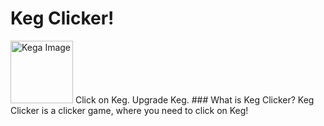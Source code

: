 # Keg Clicker!
<img src="https://pet-eu.com/wp-content/uploads/2020/05/keg.png" alt="Kega Image" width="100"/>
Click on Keg. Upgrade Keg.
### What is Keg Clicker?
Keg Clicker is a clicker game, where you need to click on Keg!